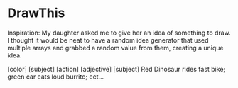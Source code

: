 # DrawThis

Inspiration: My daughter asked me to give her an idea of something to draw. I thought it would be neat to have a random idea generator that used multiple arrays and grabbed a random value from them, creating a unique idea.

[color] [subject] [action] [adjective] [subject] Red Dinosaur rides fast bike; green car eats loud burrito; ect...

